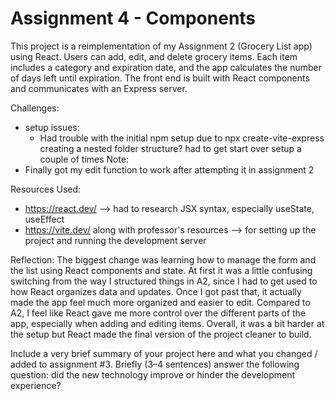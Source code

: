 Assignment 4 - Components
===

This project is a reimplementation of my Assignment 2 (Grocery List app) using React. Users can add, edit, and delete grocery items. Each item includes a category and expiration date, and the app calculates the number of days left until expiration. The front end is built with React components and communicates with an Express server.

Challenges: 
- setup issues:
    * Had trouble with the initial npm setup due to npx create-vite-express creating a nested folder structure? had to get start over setup a couple of times
Note:
- Finally got my edit function to work after attempting it in assignment 2

Resources Used:
- https://react.dev/ --> had to research JSX syntax, especially useState, useEffect
- https://vite.dev/ along with professor's resources --> for setting up the project and running the development server

Reflection:
The biggest change was learning how to manage the form and the list using React components and state. At first it was a little confusing switching from the way I structured things in A2, since I had to get used to how React organizes data and updates. Once I got past that, it actually made the app feel much more organized and easier to edit. Compared to A2, I feel like React gave me more control over the different parts of the app, especially when adding and editing items. Overall, it was a bit harder at the setup but React made the final version of the project cleaner to build.

Include a very brief summary of your project here and what you changed / added to assignment #3. Briefly (3–4 sentences) answer the following question: did the new technology improve or hinder the development experience?

